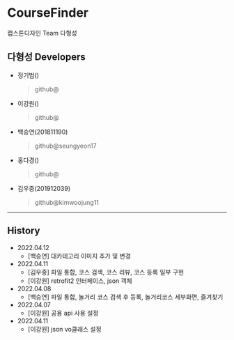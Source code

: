 # CourseFinder
캡스톤디자인 Team 다형성 

## 다형성 Developers
- 정기범()
  >github@
- 이강원()
  >github@
- 백승연(201811190)
  > github@seungyeon17
- 홍다경()
  > github@
- 김우중(201912039)
  > github@kimwoojung11
* * *
## History
- 2022.04.12
  - [백승연] 대카테고리 이미지 추가 및 변경
- 2022.04.11
  - [김우중] 파일 통합, 코스 검색, 코스 리뷰, 코스 등록 일부 구현
  - [이강원] retrofit2 인터페이스, json 객체 
- 2022.04.08
  - [백승연] 파일 통합, 놀거리 코스 검색 후 등록, 놀거리코스 세부화면, 즐겨찾기
- 2022.04.07
  - [이강원] 공용 api 사용 설정
- 2022.04.11
  - [이강원] json vo클래스 설정